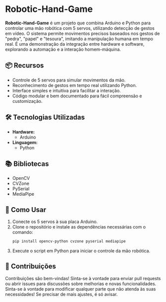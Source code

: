 # Robotic-Hand-Game

**Robotic-Hand-Game** é um projeto que combina Arduino e Python para controlar uma mão robótica com 5 servos, utilizando detecção de gestos em vídeo. O sistema permite movimentos precisos baseados nos gestos de "pedra", "papel" e "tesoura", imitando a manipulação humana em tempo real. É uma demonstração da integração entre hardware e software, explorando a automação e a interação homem-máquina.

## 📦 Recursos
- Controle de 5 servos para simular movimentos da mão.
- Reconhecimento de gestos em tempo real utilizando Python.
- Interface simples e intuitiva para facilitar a interação.
- Código modular e bem documentado para fácil compreensão e customização.

## 🛠️ Tecnologias Utilizadas
- **Hardware:**
  - Arduino
- **Linguagem:**
  - Python

## 📚 Bibliotecas
- OpenCV
- CVZone
- PySerial
- MediaPipe

## 🚀 Como Usar
1. Conecte os 5 servos à sua placa Arduino.
2. Clone o repositório e instale as dependências necessárias com o comando:
   ```bash
   pip install opencv-python cvzone pyserial mediapipe
3. Execute o script em Python para iniciar o controle da mão robótica.

## 🤝 Contribuições
Contribuições são bem-vindas! Sinta-se à vontade para enviar pull requests ou abrir issues para discussões sobre melhorias e novas funcionalidades.
Sinta-se à vontade para modificar qualquer parte que não atenda às suas necessidades! Se precisar de mais ajustes, é só avisar.


